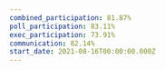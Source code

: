 ```yaml
---
combined_participation: 81.87%
poll_participation: 83.11%
exec_participation: 73.91%
communication: 82.14%
start_date: 2021-08-16T00:00:00.000Z
---
```

